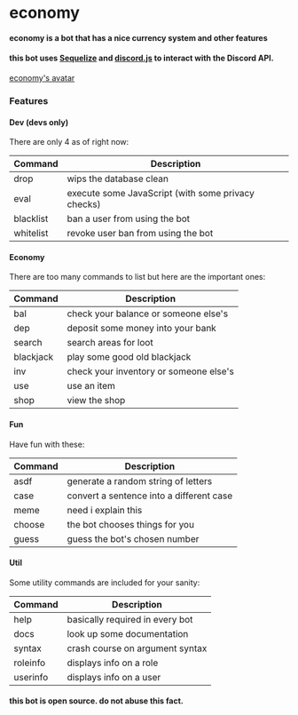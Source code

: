 # economy

#### economy is a bot that has a nice currency system and other features

#### this bot uses [Sequelize](https://sequelize.org/) and [discord.js](https://discord.js.org/#/) to interact with the Discord API.

[economy's avatar](demonetized.jpeg)

### Features

#### Dev (devs only)

There are only 4 as of right now:

| Command   | Description                                        |
| --------- | -------------------------------------------------- |
| drop      | wips the database clean                            |
| eval      | execute some JavaScript (with some privacy checks) |
| blacklist | ban a user from using the bot                      |
| whitelist | revoke user ban from using the bot                 |

#### Economy

There are too many commands to list but here are the important ones:

| Command   | Description                            |
| --------- | -------------------------------------- |
| bal       | check your balance or someone else's   |
| dep       | deposit some money into your bank      |
| search    | search areas for loot                  |
| blackjack | play some good old blackjack           |
| inv       | check your inventory or someone else's |
| use       | use an item                            |
| shop      | view the shop                          |

#### Fun

Have fun with these:

| Command | Description                              |
| ------- | ---------------------------------------- |
| asdf    | generate a random string of letters      |
| case    | convert a sentence into a different case |
| meme    | need i explain this                      |
| choose  | the bot chooses things for you           |
| guess   | guess the bot's chosen number            |

#### Util

Some utility commands are included for your sanity:

| Command  | Description                     |
| -------- | ------------------------------- |
| help     | basically required in every bot |
| docs     | look up some documentation      |
| syntax   | crash course on argument syntax |
| roleinfo | displays info on a role         |
| userinfo | displays info on a user         |

#### this bot is open source. do not abuse this fact.
